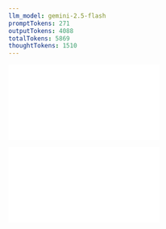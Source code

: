 ```yaml
---
llm_model: gemini-2.5-flash
promptTokens: 271
outputTokens: 4088
totalTokens: 5869
thoughtTokens: 1510
---
```


![@](steps/implement.4b58c2af.md)

![@](steps/response.10e6e658.md)